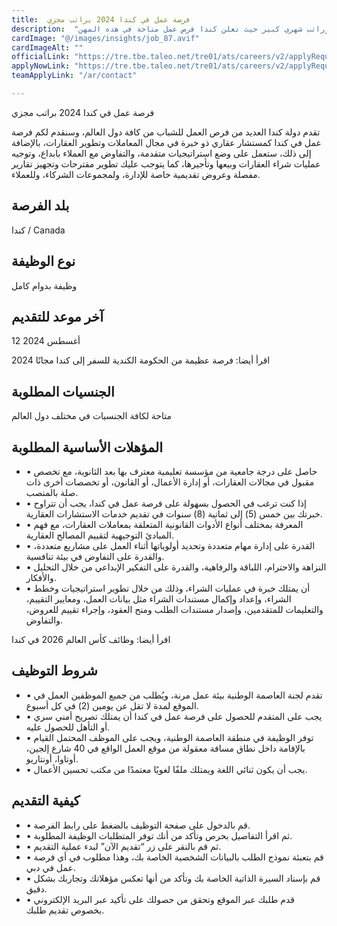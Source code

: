 ```yaml
---
title:  فرصة عمل في كندا 2024 براتب مجزي 
description:  "فرصة ذهبية من الحكومة الكندية للسفر إلى كندا وراتب شهري كبير حيث تعلن كندا فرص عمل متاحة في هذه المهن" 
cardImage: "@/images/insights/job_87.avif" 
cardImageAlt: "" 
officialLink: "https://tre.tbe.taleo.net/tre01/ats/careers/v2/applyRequisition%3Forg=DNQV4N%26#038;cws=37%26#038;rid=623" 
applyNowLink: "https://tre.tbe.taleo.net/tre01/ats/careers/v2/applyRequisition%3Forg=DNQV4N%26#038;cws=37%26#038;rid=623" 
teamApplyLink: "/ar/contact"

---
```


فرصة عمل في كندا 2024 براتب مجزي

تقدم دولة كندا العديد من فرص العمل للشباب من كافة دول العالم، وسنقدم لكم فرصة عمل في كندا كمستشار عقاري ذو خبرة في مجال المعاملات وتطوير العقارات، بالإضافة إلى ذلك، ستعمل على وضع استراتيجيات متقدمة، والتفاوض مع العملاء بابداع، وتوجيه عمليات شراء العقارات وبيعها وتأجيرها، كما يتوجب عليك تطوير مقترحات وتجهيز تقارير مفصلة وعروض تقديمية خاصة للإدارة، ولمجموعات الشركاء، وللعملاء.

## بلد الفرصة

كندا / Canada

## نوع الوظيفة

وظيفة بدوام كامل

## آخر موعد للتقديم

12 أغسطس 2024

اقرأ أيضا: فرصة عظيمة من الحكومة الكندية للسفر إلى كندا مجانًا 2024

## الجنسيات المطلوبة

متاحة لكافة الجنسيات في مختلف دول العالم

## المؤهلات الأساسية المطلوبة

- • حاصل على درجة جامعية من مؤسسة تعليمية معترف بها بعد الثانوية، مع تخصص مقبول في مجالات العقارات، أو إدارة الأعمال، أو القانون، أو تخصصات أخرى ذات صلة بالمنصب.
- • إذا كنت ترغب في الحصول بسهولة على فرصة عمل في كندا، يجب أن تتراوح خبرتك بين خمس (5) إلى ثمانية (8) سنوات في تقديم خدمات الاستشارات العقارية.
- • المعرفة بمختلف أنواع الأدوات القانونية المتعلقة بمعاملات العقارات، مع فهم المبادئ التوجيهية لتقييم المصالح العقارية.
- • القدرة على إدارة مهام متعددة وتحديد أولوياتها أثناء العمل على مشاريع متعددة، والقدرة على التفاوض في بيئة تنافسية.
- • النزاهة والاحترام، اللباقة والرفاهية، والقدرة على التفكير الإبداعي من خلال التحليل والأفكار.
- • أن يمتلك خبرة في عمليات الشراء، وذلك من خلال تطوير استراتيجيات وخطط الشراء، وإعداد وإكمال مستندات الشراء مثل بيانات العمل، ومعايير التقييم، والتعليمات للمتقدمين، وإصدار مستندات الطلب ومنح العقود، وإجراء تقييم للعروض، والتفاوض.

اقرأ أيضا: وظائف كأس العالم 2026 في كندا

## شروط التوظيف

- • تقدم لجنة العاصمة الوطنية بيئة عمل مرنة، ويُطلب من جميع الموظفين العمل في الموقع لمدة لا تقل عن يومين (2) في كل أسبوع.
- • يجب على المتقدم للحصول على فرصة عمل في كندا أن يمتلك تصريح أمني سري أو التأهل للحصول عليه.
- • توفر الوظيفة في منطقة العاصمة الوطنية، ويجب على الموظف المحتمل القيام بالإقامة داخل نطاق مسافة معقولة من موقع العمل الواقع في 40 شارع إلجين، أوتاوا، أونتاريو.
- • يجب أن يكون ثنائي اللغة ويمتلك ملفًا لغويًا معتمدًا من مكتب تحسين الأعمال.

## كيفية التقديم

- • قم بالدخول على صفحة التوظيف بالضغط على رابط الفرصة.
- • ثم اقرأ التفاصيل بحرص وتأكد من أنك توفر المتطلبات الوظيفة المطلوبة.
- • ثم قم بالنقر على زر “تقديم الآن” لبدء عملية التقديم.
- • قم بتعبئة نموذج الطلب بالبيانات الشخصية الخاصة بك، وهذا مطلوب في أي فرصة عمل في دبي.
- • قم بإسناد السيرة الذاتية الخاصة بك وتأكد من أنها تعكس مؤهلاتك وتجاربك بشكل دقيق.
- • قدم طلبك عبر الموقع وتحقق من حصولك على تأكيد عبر البريد الإلكتروني بخصوص تقديم طلبك.

